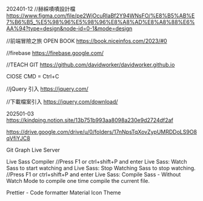 202401-12
//赫綵嘖嘖設計檔 https://www.figma.com/file/pe2WjOcuRIaBf2Y94WNsFO/%E8%B5%AB%E7%B6%B5_%E5%98%96%E5%98%96%E8%A8%AD%E8%A8%88%E6%AA%94?type=design&node-id=0-1&mode=design

//前端冒險之旅 OPEN BOOK https://book.niceinfos.com/2023/#0

//firebase https://firebase.google.com/

//TEACH GIT https://github.com/davidworker/davidworker.github.io

ClOSE CMD = Ctrl+C

//jQuery 引入 https://jquery.com/

//下載檔案引入 https://jquery.com/download/

202501-03
https://kindping.notion.site/13b751b993aa8098a230e9d2724df2af

https://drive.google.com/drive/u/0/folders/17nNpsTqXovZypUMRDDoLS9O8qVfiYJC8

Git Graph
Live Server

Live Sass Compiler
//Press F1 or ctrl+shift+P and enter Live Sass: Watch Sass to start watching and Live Sass: Stop Watching Sass to stop watching.
//Press F1 or ctrl+shift+P and enter Live Sass: Compile Sass - Without Watch Mode to compile one time compile the current file.

Prettier - Code formatter
Material Icon Theme
